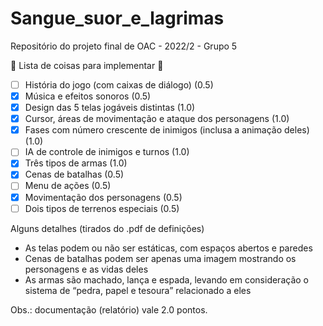 # Sangue_suor_e_lagrimas
Repositório do projeto final de OAC - 2022/2 - Grupo 5

🤡  Lista de coisas para implementar  🤡
- [ ] História do jogo (com caixas de diálogo)                           (0.5)
- [x] Música e efeitos sonoros                                           (0.5)
- [x] Design das 5 telas jogáveis distintas                              (1.0)
- [x] Cursor, áreas de movimentação e ataque dos personagens             (1.0)
- [x] Fases com número crescente de inimigos (inclusa a animação deles)  (1.0)
- [ ] IA de controle de inimigos e turnos                                (1.0)
- [x] Três tipos de armas                                                (1.0)
- [x] Cenas de batalhas                                                  (0.5)
- [ ] Menu de ações                                                      (0.5)
- [x] Movimentação dos personagens                                       (0.5)
- [ ] Dois tipos de terrenos especiais                                   (0.5)

Alguns detalhes (tirados do .pdf de definições)
- As telas podem ou não ser estáticas, com espaços abertos e paredes
- Cenas de batalhas podem ser apenas uma imagem mostrando os personagens e as vidas deles
- As armas são machado, lança e espada, levando em consideração o sistema de “pedra, papel e tesoura” relacionado a eles

Obs.: documentação (relatório) vale 2.0 pontos.
